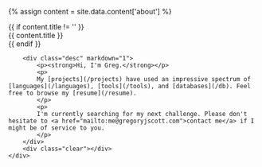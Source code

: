 {% assign content = site.data.content['about'] %}

<!-- About -->
<div class="section about">
	<div class="content">
		{{ if content.title != '' }}
		<div class="title">
			<div class="title_inner">{{ content.title }}</div>
		</div>
		{{ endif }}

		<div class="desc" markdown="1">
			<p><strong>Hi, I'm Greg.</strong></p>
			<p>
			My [projects](/projects) have used an impressive spectrum of [languages](/languages), [tools](/tools), and [databases](/db). Feel free to browse my [resume](/resume).
			</p>
			<p>
			I'm currently searching for my next challenge. Please don't hesitate to <a href="mailto:me@gregoryjscott.com">contact me</a> if I might be of service to you.
			</p>
		</div>
		<div class="clear"></div>
	</div>
</div>